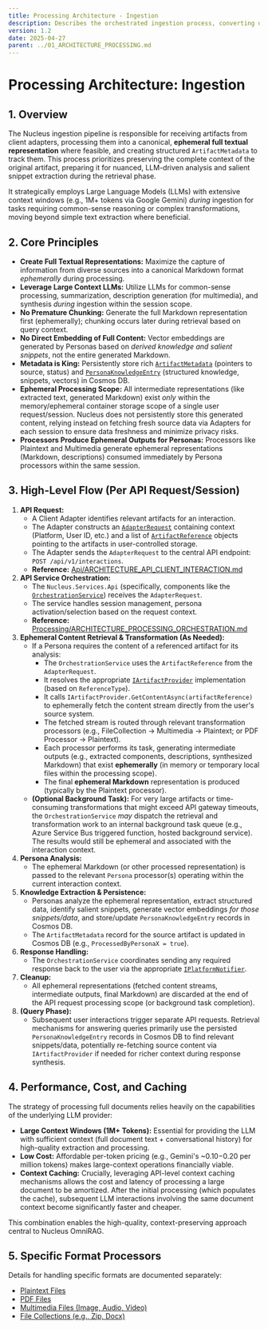 ```yaml
---
title: Processing Architecture - Ingestion
description: Describes the orchestrated ingestion process, converting diverse artifact types into canonical ephemeral textual representations using specialized processors for analysis by Personas.
version: 1.2
date: 2025-04-27
parent: ../01_ARCHITECTURE_PROCESSING.md
---
```


# Processing Architecture: Ingestion

## 1. Overview

The Nucleus ingestion pipeline is responsible for receiving artifacts from client adapters, processing them into a canonical, **ephemeral full textual representation** where feasible, and creating structured `ArtifactMetadata` to track them. This process prioritizes preserving the complete context of the original artifact, preparing it for nuanced, LLM-driven analysis and salient snippet extraction during the retrieval phase.

It strategically employs Large Language Models (LLMs) with extensive context windows (e.g., 1M+ tokens via Google Gemini) *during* ingestion for tasks requiring common-sense reasoning or complex transformations, moving beyond simple text extraction where beneficial.

## 2. Core Principles

*   **Create Full Textual Representations:** Maximize the capture of information from diverse sources into a canonical Markdown format *ephemerally* during processing.
*   **Leverage Large Context LLMs:** Utilize LLMs for common-sense processing, summarization, description generation (for multimedia), and synthesis *during* ingestion within the session scope.
*   **No Premature Chunking:** Generate the full Markdown representation first (ephemerally); chunking occurs later during retrieval based on query context.
*   **No Direct Embedding of Full Content:** Vector embeddings are generated by Personas based on *derived knowledge and salient snippets*, not the entire generated Markdown.
*   **Metadata is King:** Persistently store rich [`ArtifactMetadata`](../../src/Nucleus.Abstractions/Models/ArtifactMetadata.cs) (pointers to source, status) and [`PersonaKnowledgeEntry`](../../src/Nucleus.Abstractions/Repositories/IPersonaKnowledgeRepository.cs) (structured knowledge, snippets, vectors) in Cosmos DB.
*   **Ephemeral Processing Scope:** All intermediate representations (like extracted text, generated Markdown) exist *only* within the memory/ephemeral container storage scope of a single user request/session. Nucleus does not persistently store this generated content, relying instead on fetching fresh source data via Adapters for each session to ensure data freshness and minimize privacy risks.
*   **Processors Produce Ephemeral Outputs for Personas:** Processors like Plaintext and Multimedia generate ephemeral representations (Markdown, descriptions) consumed immediately by Persona processors within the same session.

## 3. High-Level Flow (Per API Request/Session)

1.  **API Request:**
    *   A Client Adapter identifies relevant artifacts for an interaction.
    *   The Adapter constructs an [`AdapterRequest`](../../src/Nucleus.Abstractions/Models/AdapterRequest.cs) containing context (Platform, User ID, etc.) and a list of [`ArtifactReference`](../../src/Nucleus.Abstractions/Models/ArtifactReference.cs) objects pointing to the artifacts in user-controlled storage.
    *   The Adapter sends the `AdapterRequest` to the central API endpoint: `POST /api/v1/interactions`.
    *   **Reference:** [Api/ARCHITECTURE_API_CLIENT_INTERACTION.md](../Api/ARCHITECTURE_API_CLIENT_INTERACTION.md)
2.  **API Service Orchestration:**
    *   The `Nucleus.Services.Api` (specifically, components like the [`OrchestrationService`](../../src/Nucleus.Abstractions/Orchestration/IOrchestrationService.cs)) receives the `AdapterRequest`.
    *   The service handles session management, persona activation/selection based on the request context.
    *   **Reference:** [Processing/ARCHITECTURE_PROCESSING_ORCHESTRATION.md](./ARCHITECTURE_PROCESSING_ORCHESTRATION.md)
3.  **Ephemeral Content Retrieval & Transformation (As Needed):**
    *   If a Persona requires the content of a referenced artifact for its analysis:
        *   The `OrchestrationService` uses the `ArtifactReference` from the `AdapterRequest`.
        *   It resolves the appropriate [`IArtifactProvider`](../../src/Nucleus.Abstractions/IArtifactProvider.cs) implementation (based on `ReferenceType`).
        *   It calls `IArtifactProvider.GetContentAsync(artifactReference)` to ephemerally fetch the content stream directly from the user's source system.
        *   The fetched stream is routed through relevant transformation processors (e.g., FileCollection -> Multimedia -> Plaintext; or PDF Processor -> Plaintext).
        *   Each processor performs its task, generating intermediate outputs (e.g., extracted components, descriptions, synthesized Markdown) that exist **ephemerally** (in memory or temporary local files within the processing scope).
        *   The final **ephemeral Markdown** representation is produced (typically by the Plaintext processor).
    *   **(Optional Background Task):** For very large artifacts or time-consuming transformations that might exceed API gateway timeouts, the `OrchestrationService` *may* dispatch the retrieval and transformation work to an internal background task queue (e.g., Azure Service Bus triggered function, hosted background service). The results would still be ephemeral and associated with the interaction context.
4.  **Persona Analysis:**
    *   The ephemeral Markdown (or other processed representation) is passed to the relevant `Persona` processor(s) operating within the current interaction context.
5.  **Knowledge Extraction & Persistence:**
    *   Personas analyze the ephemeral representation, extract structured data, identify salient snippets, generate vector embeddings *for those snippets/data*, and store/update `PersonaKnowledgeEntry` records in Cosmos DB.
    *   The `ArtifactMetadata` record for the source artifact is updated in Cosmos DB (e.g., `ProcessedByPersonaX = true`).
6.  **Response Handling:**
    *   The `OrchestrationService` coordinates sending any required response back to the user via the appropriate [`IPlatformNotifier`](../../src/Nucleus.Abstractions/IPlatformNotifier.cs).
7.  **Cleanup:**
    *   All ephemeral representations (fetched content streams, intermediate outputs, final Markdown) are discarded at the end of the API request processing scope (or background task completion).
8.  **(Query Phase):**
    *   Subsequent user interactions trigger separate API requests. Retrieval mechanisms for answering queries primarily use the persisted `PersonaKnowledgeEntry` records in Cosmos DB to find relevant snippets/data, potentially re-fetching source content via `IArtifactProvider` if needed for richer context during response synthesis.

## 4. Performance, Cost, and Caching

The strategy of processing full documents relies heavily on the capabilities of the underlying LLM provider:

*   **Large Context Windows (1M+ Tokens):** Essential for providing the LLM with sufficient context (full document text + conversational history) for high-quality extraction and processing.
*   **Low Cost:** Affordable per-token pricing (e.g., Gemini's ~$0.10-$0.20 per million tokens) makes large-context operations financially viable.
*   **Context Caching:** Crucially, leveraging API-level context caching mechanisms allows the cost and latency of processing a large document to be amortized. After the initial processing (which populates the cache), subsequent LLM interactions involving the same document context become significantly faster and cheaper.

This combination enables the high-quality, context-preserving approach central to Nucleus OmniRAG.

## 5. Specific Format Processors

Details for handling specific formats are documented separately:

*   [Plaintext Files](./Ingestion/ARCHITECTURE_INGESTION_PLAINTEXT.md)
*   [PDF Files](./Ingestion/ARCHITECTURE_INGESTION_PDF.md)
*   [Multimedia Files (Image, Audio, Video)](./Ingestion/ARCHITECTURE_INGESTION_MULTIMEDIA.md)
*   [File Collections (e.g., Zip, Docx)](./Ingestion/ARCHITECTURE_INGESTION_FILECOLLECTIONS.md)
